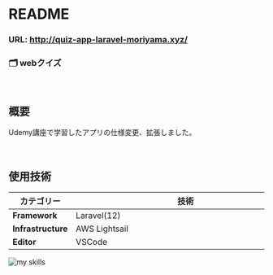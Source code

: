 # README

<!-- <img src="https://github.com/user-attachments/assets/3fb3e428-db0a-469d-941b-4311e067a5fd" width="400" alt="git_portfolio"> -->

### URL: http://quiz-app-laravel-moriyama.xyz/

### 🗂 webクイズ

<br>

## 概要

Udemy講座で学習したアプリの仕様変更、拡張しました。

<br>

## 使用技術
| カテゴリー　　            | 技術　　　　　　　　　　　　　　　　　　　　　　　　　　   |
|---------------------|------------------- |
| **Framework**       | Laravel(12) |
| **Infrastructure** | AWS Lightsail      |
| **Editor**         | VSCode              |
<img alt="my skills" src="https://skillicons.dev/icons?theme=dark&perline=7&i=html,php,laravel,tailwind,vscode,github" />
